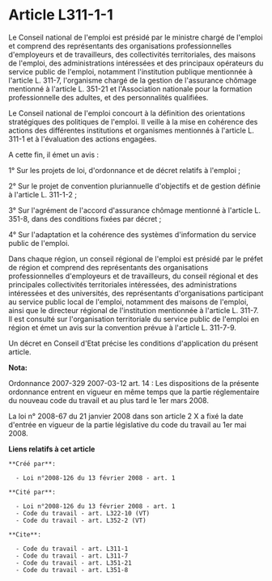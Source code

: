 # Article L311-1-1

Le Conseil national de l'emploi est présidé par le ministre chargé de l'emploi et comprend des représentants des
organisations professionnelles d'employeurs et de travailleurs, des collectivités territoriales, des maisons de l'emploi, des
administrations intéressées et des principaux opérateurs du service public de l'emploi, notamment l'institution publique
mentionnée à l'article L. 311-7, l'organisme chargé de la gestion de l'assurance chômage mentionné à l'article L. 351-21 et
l'Association nationale pour la formation professionnelle des adultes, et des personnalités qualifiées. 

Le Conseil national de l'emploi concourt à la définition des orientations stratégiques des politiques de l'emploi. Il veille
à la mise en cohérence des actions des différentes institutions et organismes mentionnés à l'article L. 311-1 et à
l'évaluation des actions engagées.

A cette fin, il émet un avis : 

1° Sur les projets de loi, d'ordonnance et de décret relatifs à l'emploi ; 

2° Sur le projet de convention pluriannuelle d'objectifs et de gestion définie à l'article L. 311-1-2 ; 

3° Sur l'agrément de l'accord d'assurance chômage mentionné à l'article L. 351-8, dans des conditions fixées par décret ; 

4° Sur l'adaptation et la cohérence des systèmes d'information du service public de l'emploi. 

Dans chaque région, un conseil régional de l'emploi est présidé par le préfet de région et comprend des représentants des
organisations professionnelles d'employeurs et de travailleurs, du conseil régional et des principales collectivités
territoriales intéressées, des administrations intéressées et des universités, des représentants d'organisations participant
au service public local de l'emploi, notamment des maisons de l'emploi, ainsi que le directeur régional de l'institution
mentionnée à l'article L. 311-7. Il est consulté sur l'organisation territoriale du service public de l'emploi en région et
émet un avis sur la convention prévue à l'article L. 311-7-9. 

Un décret en Conseil d'Etat précise les conditions d'application du présent article.

**Nota:**

Ordonnance 2007-329 2007-03-12 art. 14 : Les dispositions de la présente ordonnance entrent en vigueur en même temps que la
partie réglementaire du nouveau code du travail et au plus tard le 1er mars 2008. 

La loi n° 2008-67 du 21 janvier 2008 dans son article 2 X a fixé la date d'entrée en vigueur de la partie législative du code
du travail au 1er mai 2008.

**Liens relatifs à cet article**

	**Créé par**:

	  - Loi n°2008-126 du 13 février 2008 - art. 1

	**Cité par**:

	  - Loi n°2008-126 du 13 février 2008 - art. 1
	  - Code du travail - art. L322-10 (VT)
	  - Code du travail - art. L352-2 (VT)

	**Cite**:

	  - Code du travail - art. L311-1
	  - Code du travail - art. L311-7
	  - Code du travail - art. L351-21
	  - Code du travail - art. L351-8
